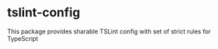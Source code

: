 # tslint-config
This package provides sharable TSLint config with set of strict rules for TypeScript
